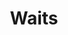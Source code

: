 ---
layout: page
title: Waits
permalink: /selenium/lessons/waits.html
description: "A look at the options we have available for waiting in Selenium WebDriver"
comments: true
signoff: true
redirect_to:
  - https://automationintesting.com/selenium/java/lessons/waits.html
---